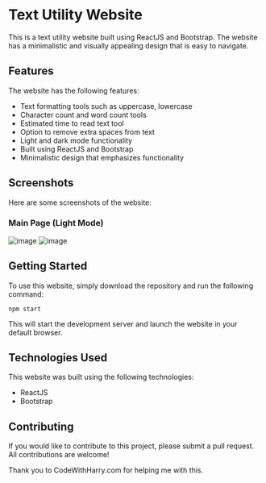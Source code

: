 # Text Utility Website

This is a text utility website built using ReactJS and Bootstrap. The website has a minimalistic and visually appealing design that is easy to navigate.

## Features

The website has the following features:

- Text formatting tools such as uppercase, lowercase
- Character count and word count tools
- Estimated time to read text tool
- Option to remove extra spaces from text
- Light and dark mode functionality
- Built using ReactJS and Bootstrap
- Minimalistic design that emphasizes functionality

## Screenshots

Here are some screenshots of the website:

### Main Page (Light Mode)

![image](https://user-images.githubusercontent.com/102748742/236443705-10ce35a5-a5aa-4337-8b65-81c3b92cf1bd.png)
![image](https://user-images.githubusercontent.com/102748742/236443790-98f7ffd1-4d07-4fbd-a0ab-b72e6cda28d9.png)

## Getting Started

To use this website, simply download the repository and run the following command:

```
npm start
```

This will start the development server and launch the website in your default browser.

## Technologies Used

This website was built using the following technologies:

- ReactJS
- Bootstrap

## Contributing

If you would like to contribute to this project, please submit a pull request. All contributions are welcome!

Thank you to CodeWithHarry.com for helping me with this.
